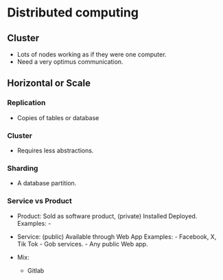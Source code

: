 # Distributed computing

## Cluster 
- Lots of nodes working as if they were one computer. 
- Need a very optimus communication. 


## Horizontal or Scale 

### Replication
- Copies of tables or database

### Cluster
- Requires less abstractions. 

### Sharding
- A database partition.


### Service vs Product
- Product: Sold as software product, (private) Installed Deployed.
    Examples: 
        - 
- Service: (public) Available through Web App 
    Examples: 
        - Facebook, X, Tik Tok
        - Gob services.
        - Any public Web app. 

- Mix: 
    - Gitlab
    